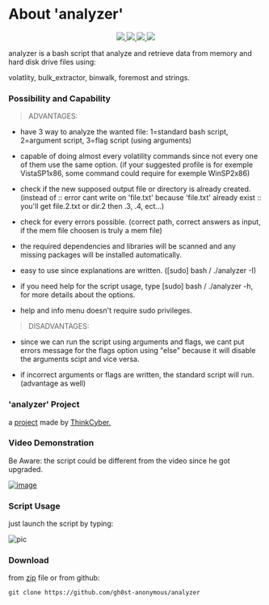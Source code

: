 # About 'analyzer'

<p align="center">
   </a>
      <a href="https://github.com/gh0st-anonymous/analyzer">
      <img src="https://img.shields.io/badge/Version-1.0.0-darkgreen">
        <img src="https://img.shields.io/badge/Release%20Date-april%202022-purple">
  <img src="https://shields.io/badge/Bash-100%25-066da5">
  <img src="https://shields.io/badge/Platform-Linux-darkred">
    </a>
  </p>
</p>

analyzer is a bash script that analyze and retrieve data from memory and hard disk drive files using:

volatlity, bulk_extractor, binwalk, foremost and strings.

### Possibility and Capability

>ADVANTAGES:

- have 3 way to analyze the wanted file: 1=standard bash script, 2=argument script, 3=flag script (using arguments)

- capable of doing almost every volatility commands since not every one of them use the same option. (if your suggested profile is for exemple VistaSP1x86, some command could require for exemple WinSP2x86)

- check if the new supposed output file or directory is already created. (instead of :: error cant write on 'file.txt' because 'file.txt' already exist :: you'll get file.2.txt or dir.2 then .3, .4, ect...)

- check for every errors possible. (correct path, correct answers as input, if the mem file choosen is truly a mem file)

- the required dependencies and libraries will be scanned and any missing packages will be installed automatically.

- easy to use since explanations are written. ([sudo] bash  / ./analyzer -I)

- if you need help for the script usage, type [sudo] bash  / ./analyzer -h, for more details about the options.

- help and info menu doesn't require sudo privileges.

>DISADVANTAGES:

- since we can run the script using arguments and flags, we cant put errors message for the flags option using "else" because it will disable the arguments scipt and vice versa.

- if incorrect arguments or flags are written, the standard script will run. (advantage as well)

### 'analyzer' Project

a [project](https://github.com/gh0st-anonymous/analyzer/files/9894648/project.pdf) made by [ThinkCyber.](https://www.thinkcyber.co.il/)

### Video Demonstration

Be Aware: the script could be different from the video since he got upgraded.

[![image](https://user-images.githubusercontent.com/102325071/198853694-862848c2-16fa-43c5-9eb6-abd9679af4bd.jpg)](https://www.youtube.com/watch?v=aII0oweQ1V8)

### Script Usage

just launch the script by typing:

![pic](https://user-images.githubusercontent.com/102325071/199018360-a9922f2d-2106-44d3-a99d-ea9233c0eb67.png)

### Download

from [zip](https://github.com/gh0st-anonymous/analyzer/files/9900045/analyzer.zip) file or from github: 

    git clone https://github.com/gh0st-anonymous/analyzer
